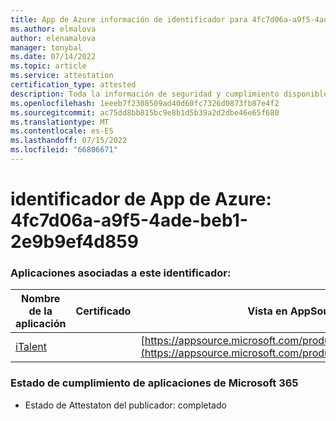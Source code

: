 ```yaml
---
title: App de Azure información de identificador para 4fc7d06a-a9f5-4ade-beb1-2e9b9ef4d859
ms.author: elmalova
author: elenamalova
manager: tonybal
ms.date: 07/14/2022
ms.topic: article
ms.service: attestation
certification_type: attested
description: Toda la información de seguridad y cumplimiento disponible para 4fc7d06a-a9f5-4ade-beb1-2e9b9ef4d859.
ms.openlocfilehash: 1eeeb7f2308509ad40d60fc7326d0873fb87e4f2
ms.sourcegitcommit: ac75dd8bb815bc9e8b1d5b39a2d2dbe46e65f680
ms.translationtype: MT
ms.contentlocale: es-ES
ms.lasthandoff: 07/15/2022
ms.locfileid: "66806671"
---
```

# <a name="azure-app-id-4fc7d06a-a9f5-4ade-beb1-2e9b9ef4d859"></a>identificador de App de Azure: 4fc7d06a-a9f5-4ade-beb1-2e9b9ef4d859


### <a name="apps-associated-with-this-id"></a>Aplicaciones asociadas a este identificador:
| **Nombre de la aplicación** | **Certificado** | **Vista en AppSource** |
|--------------|---------------|-----------------------|
| [iTalent](../forward/WA200004328.md) |  | [https://appsource.microsoft.com/product/office/WA200004328](https://appsource.microsoft.com/product/office/WA200004328) |

### <a name="microsoft-365-app-compliance-status"></a>Estado de cumplimiento de aplicaciones de Microsoft 365
- Estado de Attestaton del publicador: completado
